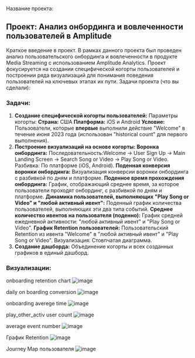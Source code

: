 Название проекта:
## Проект: Анализ онбординга и вовлеченности пользователей в Amplitude

Краткое введение в проект.
В рамках данного проекта был проведен анализ пользовательского онбординга и вовлеченности в продукте Media Streaming с использованием Amplitude Analytics. Проект фокусируется на создании специфической когорты пользователей и построении ряда визуализаций для понимания поведения пользователей на ключевых этапах их пути.
Задачи проекта (что вы сделали):

### Задачи:
1. **Создание специфической когорты пользователей:**
Параметры когорты:
**Страна:** США
**Платформа:** iOS и Android
**Условие:** Пользователи, которые **впервые** выполнили действие "Welcome" в течение июня 2023 года (использован "historical count" для первого выполнения).
2. **Построение визуализаций на основе когорты:**
**Воронка онбординга:**
Последовательность:Welcome -> User Sign Up -> Main Landing Screen -> Search Song or Video -> Play Song or Video.
Разбивка: По платформе (iOS, Android).
**Поденная конверсия воронки онбординга:**
Визуализация конверсии воронки онбординга с разбивкой по дням и платформе.
**Поденное время прохождения онбординга:**
График, отображающий среднее время, за которое пользователи проходят онбординг, с разбивкой по дням и платформе.
**Динамика пользователей, выполняющих "Play Song or Video" и "любой активный ивент":**
Поденный график количества пользователей, выполняющих эти два типа событий.
**Среднее количество ивентов на пользователя (поденно):**
График средней ежедневной активности: "любой активный ивент" и "Play Song or Video".
**График Retention пользователей:**
Пользовательский Retention из ивента "Welcome" в "любой активный ивент" и "Play Song or Video".
Визуализация: Стовпчатая диаграмма.
3. **Создание дашборда:**
Объединение когорты и всех созданных графиков в единый дашборд.

### Визуализации:
onboarding retention chart
![image](https://github.com/user-attachments/assets/f63abeba-74c4-4326-8b01-db23813c15ff)

daily on boarding conversion
![image](https://github.com/user-attachments/assets/bdf03097-7cdf-4a77-984d-ecc5871afbba)

onboarding averege time
![image](https://github.com/user-attachments/assets/7e7d59e7-3c31-4fb5-826a-07905fd32c43)

play_other_activ user count
![image](https://github.com/user-attachments/assets/2e9fcbad-451c-4b91-ba1b-867c70b20eb0)

average event number
![image](https://github.com/user-attachments/assets/61f92be5-cbfd-4e69-b99e-28d54ebb4cec)

График Retention
![image](https://github.com/user-attachments/assets/13d8754e-7e80-4903-9058-bbaff175a0b5)

Journey Map пользователя
![image](https://github.com/user-attachments/assets/f5aa7ddd-c89c-4b91-8a84-bc77d38f3399)
